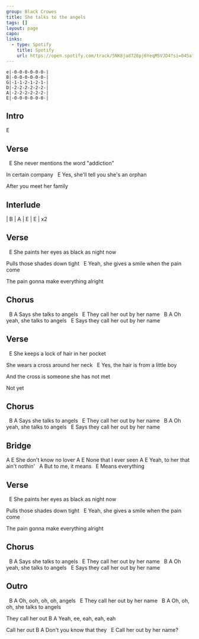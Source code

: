 ```yaml
---
group: Black Crowes
title: She talks to the angels
tags: []
layout: page
capo: 
links: 
  - type: Spotify
    title: Spotify
    url: https://open.spotify.com/track/5NK8jad728pj6YeqM5VJD4?si=045af399c9f84641
---
```


```chordpro
e|-0-0-0-0-0-0-|
B|-0-0-0-0-0-0-|
G|-1-1-2-1-2-1-|
D|-2-2-2-2-2-2-|
A|-2-2-2-2-2-2-|
E|-0-0-0-0-0-0-|
```

## Intro
E

## Verse
&nbsp;                             E
She never mentions the word "addiction"

In certain company
&nbsp;                             E
Yes, she'll tell you she's an orphan

After you meet her family

## Interlude
| B   | A   | E   | E   | x2

## Verse
&nbsp;                                E
She paints her eyes as black as night now

Pulls those shades down tight
&nbsp;                                  E
Yeah, she gives a smile when the pain come

The pain gonna make everything alright

## Chorus
&nbsp;                 B       A
Says she talks to angels
&nbsp;                 E
They call her out by her name
&nbsp;                     B        A
Oh yeah, she talks to angels
&nbsp;                      E
Says they call her out by her name

## Verse
&nbsp;                                E
She keeps a lock of hair in her pocket

She wears a cross around her neck
&nbsp;                        E
Yes, the hair is from a little boy

And the cross is someone she has not met

Not yet

## Chorus
&nbsp;                 B       A
Says she talks to angels
&nbsp;                 E
They call her out by her name
&nbsp;                     B        A
Oh yeah, she talks to angels
&nbsp;                      E
Says they call her out by her name

## Bridge
A                  E
She don't know no lover
A                 E
None that I ever seen
A                        E
Yeah, to her that ain't nothin'
&nbsp;       A
But to me, it means
&nbsp;        E
Means everything

## Verse
&nbsp;                                E
She paints her eyes as black as night now

Pulls those shades down tight
&nbsp;                                  E
Yeah, she gives a smile when the pain come

The pain gonna make everything alright

## Chorus
&nbsp;                 B       A
Says she talks to angels
&nbsp;                 E
They call her out by her name
&nbsp;                     B        A
Oh yeah, she talks to angels
&nbsp;                      E
Says they call her out by her name

## Outro
&nbsp;                  B     A
Oh, ooh, oh, oh, angels
&nbsp;                  E
They call her out by her name
&nbsp;                         B      A
Oh, oh, oh, she talks to angels

They call her out
B          A
Yeah, ee, eah, eah, eah

Call her out
B                    A
Don't you know that they
&nbsp;             E
Call her out by her name?

